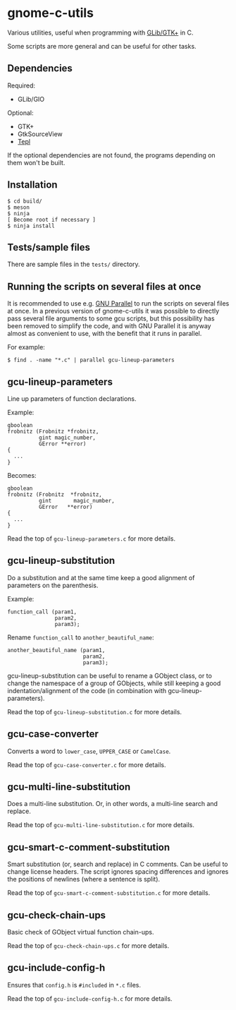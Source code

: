 gnome-c-utils
=============

Various utilities, useful when programming with
[GLib/GTK+](https://www.gtk.org/) in C.

Some scripts are more general and can be useful for other tasks.

Dependencies
------------

Required:
- GLib/GIO

Optional:
- GTK+
- GtkSourceView
- [Tepl](https://wiki.gnome.org/Projects/Tepl)

If the optional dependencies are not found, the programs depending on them
won't be built.

Installation
------------

```
$ cd build/
$ meson
$ ninja
[ Become root if necessary ]
$ ninja install
```

Tests/sample files
------------------

There are sample files in the `tests/` directory.

Running the scripts on several files at once
--------------------------------------------

It is recommended to use e.g.
[GNU Parallel](https://www.gnu.org/software/parallel/) to run the scripts on
several files at once. In a previous version of gnome-c-utils it was possible
to directly pass several file arguments to some gcu scripts, but this
possibility has been removed to simplify the code, and with GNU Parallel it is
anyway almost as convenient to use, with the benefit that it runs in parallel.

For example:
```
$ find . -name "*.c" | parallel gcu-lineup-parameters
```

gcu-lineup-parameters
---------------------

Line up parameters of function declarations.

Example:

```
gboolean
frobnitz (Frobnitz *frobnitz,
          gint magic_number,
          GError **error)
{
  ...
}
```

Becomes:

```
gboolean
frobnitz (Frobnitz  *frobnitz,
          gint       magic_number,
          GError   **error)
{
  ...
}
```

Read the top of `gcu-lineup-parameters.c` for more details.

gcu-lineup-substitution
-----------------------

Do a substitution and at the same time keep a good alignment of parameters on
the parenthesis.

Example:

```
function_call (param1,
               param2,
               param3);
```

Rename `function_call` to `another_beautiful_name`:

```
another_beautiful_name (param1,
                        param2,
                        param3);
```

gcu-lineup-substitution can be useful to rename a GObject class, or to change
the namespace of a group of GObjects, while still keeping a good
indentation/alignment of the code (in combination with gcu-lineup-parameters).

Read the top of `gcu-lineup-substitution.c` for more details.

gcu-case-converter
------------------

Converts a word to `lower_case`, `UPPER_CASE` or `CamelCase`.

Read the top of `gcu-case-converter.c` for more details.

gcu-multi-line-substitution
---------------------------

Does a multi-line substitution. Or, in other words, a multi-line search and
replace.

Read the top of `gcu-multi-line-substitution.c` for more details.

gcu-smart-c-comment-substitution
--------------------------------

Smart substitution (or, search and replace) in C comments. Can be useful to
change license headers. The script ignores spacing differences and ignores the
positions of newlines (where a sentence is split).

Read the top of `gcu-smart-c-comment-substitution.c` for more details.

gcu-check-chain-ups
-------------------

Basic check of GObject virtual function chain-ups.

Read the top of `gcu-check-chain-ups.c` for more details.

gcu-include-config-h
--------------------

Ensures that `config.h` is `#included` in `*.c` files.

Read the top of `gcu-include-config-h.c` for more details.
